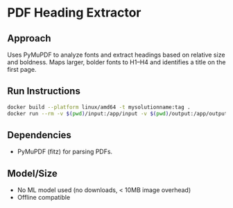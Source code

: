 # PDF Heading Extractor

## Approach
Uses PyMuPDF to analyze fonts and extract headings based on relative size and boldness. Maps larger, bolder fonts to H1–H4 and identifies a title on the first page.

## Run Instructions
```sh
docker build --platform linux/amd64 -t mysolutionname:tag .
docker run --rm -v $(pwd)/input:/app/input -v $(pwd)/output:/app/output --network none mysolutionname:tag
```

## Dependencies
- PyMuPDF (fitz) for parsing PDFs.

## Model/Size
- No ML model used (no downloads, < 10MB image overhead)
- Offline compatible
